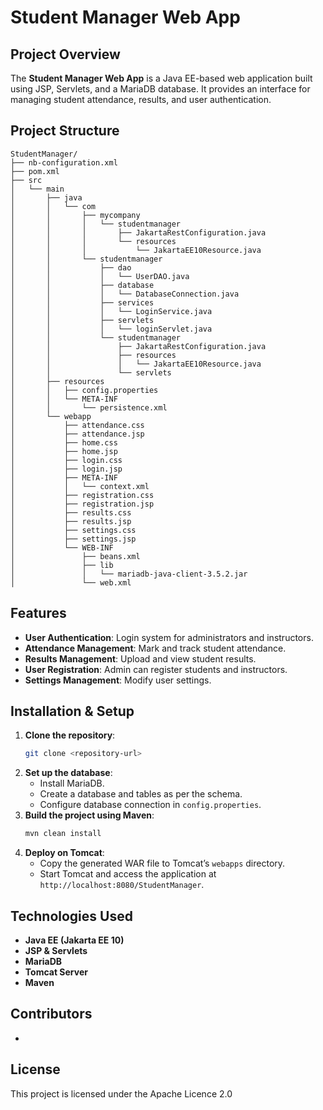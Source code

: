 # Student Manager Web App

## Project Overview
The **Student Manager Web App** is a Java EE-based web application built using JSP, Servlets, and a MariaDB database. It provides an interface for managing student attendance, results, and user authentication.

## Project Structure
```
StudentManager/
├── nb-configuration.xml
├── pom.xml
├── src
│   └── main
│       ├── java
│       │   └── com
│       │       ├── mycompany
│       │       │   └── studentmanager
│       │       │       ├── JakartaRestConfiguration.java
│       │       │       └── resources
│       │       │           └── JakartaEE10Resource.java
│       │       └── studentmanager
│       │           ├── dao
│       │           │   └── UserDAO.java
│       │           ├── database
│       │           │   └── DatabaseConnection.java
│       │           ├── services
│       │           │   └── LoginService.java
│       │           ├── servlets
│       │           │   └── loginServlet.java
│       │           └── studentmanager
│       │               ├── JakartaRestConfiguration.java
│       │               ├── resources
│       │               │   └── JakartaEE10Resource.java
│       │               └── servlets
│       ├── resources
│       │   ├── config.properties
│       │   └── META-INF
│       │       └── persistence.xml
│       └── webapp
│           ├── attendance.css
│           ├── attendance.jsp
│           ├── home.css
│           ├── home.jsp
│           ├── login.css
│           ├── login.jsp
│           ├── META-INF
│           │   └── context.xml
│           ├── registration.css
│           ├── registration.jsp
│           ├── results.css
│           ├── results.jsp
│           ├── settings.css
│           ├── settings.jsp
│           └── WEB-INF
│               ├── beans.xml
│               ├── lib
│               │   └── mariadb-java-client-3.5.2.jar
│               └── web.xml

```

## Features
- **User Authentication**: Login system for administrators and instructors.
- **Attendance Management**: Mark and track student attendance.
- **Results Management**: Upload and view student results.
- **User Registration**: Admin can register students and instructors.
- **Settings Management**: Modify user settings.

## Installation & Setup
1. **Clone the repository**:
   ```sh
   git clone <repository-url>
   ```
2. **Set up the database**:
   - Install MariaDB.
   - Create a database and tables as per the schema.
   - Configure database connection in `config.properties`.
3. **Build the project using Maven**:
   ```sh
   mvn clean install
   ```
4. **Deploy on Tomcat**:
   - Copy the generated WAR file to Tomcat’s `webapps` directory.
   - Start Tomcat and access the application at `http://localhost:8080/StudentManager`.

## Technologies Used
- **Java EE (Jakarta EE 10)**
- **JSP & Servlets**
- **MariaDB**
- **Tomcat Server**
- **Maven**

## Contributors
- 

## License
This project is licensed under the Apache Licence 2.0 


